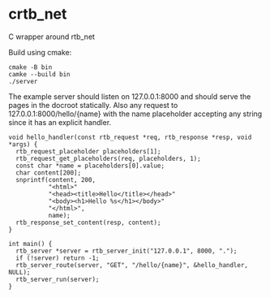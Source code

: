 # crtb_net
C wrapper around rtb_net

Build using cmake:

```
cmake -B bin
camke --build bin
./server
```

The example server should listen on 127.0.0.1:8000 and should serve the pages in the docroot statically. Also any request to 127.0.0.1:8000/hello/{name} with the name placeholder accepting any string since it has an explicit handler.

```
void hello_handler(const rtb_request *req, rtb_response *resp, void *args) {
  rtb_request_placeholder placeholders[1];
  rtb_request_get_placeholders(req, placeholders, 1);
  const char *name = placeholders[0].value;
  char content[200];
  snprintf(content, 200,
           "<html>"
           "<head><title>Hello</title></head>"
           "<body><h1>Hello %s</h1></body>"
           "</html>",
           name);
  rtb_response_set_content(resp, content);
}

int main() {
  rtb_server *server = rtb_server_init("127.0.0.1", 8000, ".");
  if (!server) return -1;
  rtb_server_route(server, "GET", "/hello/{name}", &hello_handler, NULL);
  rtb_server_run(server);
}
```
